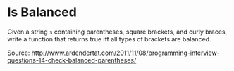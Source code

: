 Is Balanced
==================

Given a string `s` containing parentheses, square brackets, and curly braces,
write a function that returns true iff all types of brackets are balanced.

Source: http://www.ardendertat.com/2011/11/08/programming-interview-questions-14-check-balanced-parentheses/